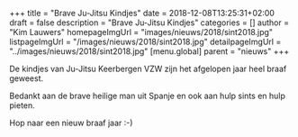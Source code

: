 +++
title = "Brave Ju-Jitsu Kindjes"
date = 2018-12-08T13:25:31+02:00
draft = false
description = "Brave Ju-Jitsu Kindjes"
categories = []
author = "Kim Lauwers"
homepageImgUrl = "images/nieuws/2018/sint2018.jpg"
listpageImgUrl = "/images/nieuws/2018/sint2018.jpg"
detailpageImgUrl = "../images/nieuws/2018/sint2018.jpg"
[menu.global]
    parent = "nieuws"
+++

De kindjes van Ju-Jitsu Keerbergen VZW zijn het afgelopen jaar heel braaf geweest.

Bedankt aan de brave heilige man uit Spanje en ook aan hulp sints en hulp pieten.

Hop naar een nieuw braaf jaar :-)